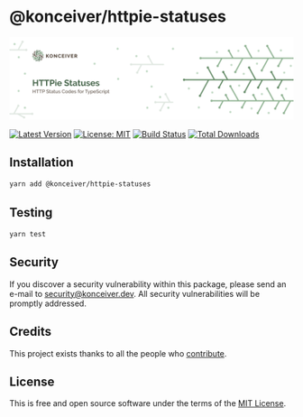 # @konceiver/httpie-statuses

<p align="center"><img src="./banner.png" /></p>

[![Latest Version](https://badgen.now.sh/npm/v/@konceiver/httpie-statuses)](https://www.npmjs.com/package/@konceiver/httpie-statuses)
[![License: MIT](https://badgen.now.sh/badge/license/MIT/green)](./LICENSE)
[![Build Status](https://img.shields.io/github/workflow/status/konceiver/httpie-statuses/run-tests?label=tests)](https://img.shields.io/github/workflow/status/konceiver/httpie-statuses/CI?label=CI)
[![Total Downloads](https://badgen.net/npm/dt/konceiver/httpie-statuses)](https://npmjs.org/package/@konceiver/httpie-statuses)

## Installation

```bash
yarn add @konceiver/httpie-statuses
```

## Testing

```bash
yarn test
```

## Security

If you discover a security vulnerability within this package, please send an e-mail to security@konceiver.dev. All security vulnerabilities will be promptly addressed.

## Credits

This project exists thanks to all the people who [contribute](../../contributors).

## License

This is free and open source software under the terms of the [MIT License](./LICENSE).
